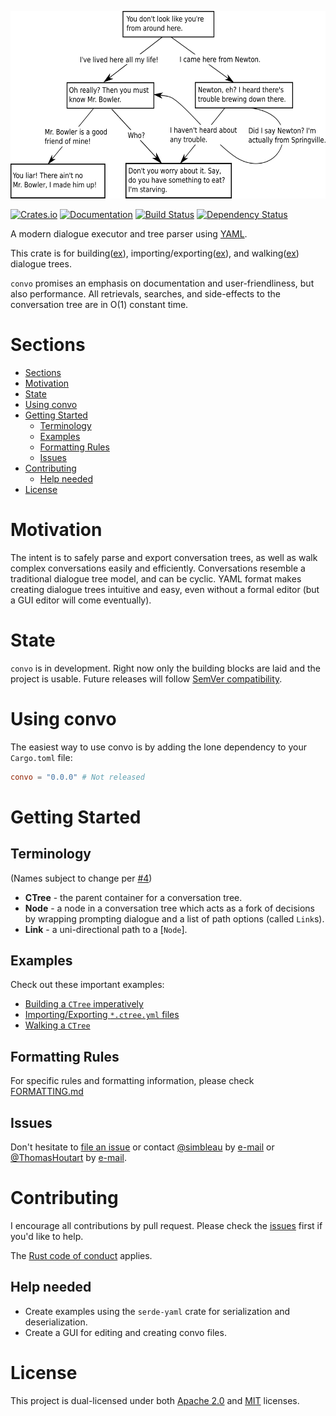 <p align="center">
    <img alt="Conversation Tree Example" height="300x" src="assets/Tree.svg">
</p>

[![Crates.io](https://img.shields.io/crates/v/convo)](https://crates.io/crates/convo)
[![Documentation](https://docs.rs/convo/badge.svg)](https://docs.rs/convo)
[![Build Status](https://travis-ci.org/simbleau/convo.svg?branch=main)](https://travis-ci.com/simbleau/convo)
[![Dependency Status](https://deps.rs/repo/github/simbleau/convo/status.svg)](https://deps.rs/repo/github/simbleau/convo)

A modern dialogue executor and tree parser using [YAML](https://yaml.org/). 

This crate is for building([ex](examples/building.rs)), importing/exporting([ex](examples/io.rs)), and walking([ex](examples/walking.rs)) dialogue trees.

`convo` promises an emphasis on documentation and user-friendliness, but also performance. All retrievals, searches, and side-effects to the conversation tree are in O(1) constant time.

# Sections

- [Sections](#sections)
- [Motivation](#motivation)
- [State](#state)
- [Using convo](#using-convo)
- [Getting Started](#getting-started)
  - [Terminology](#terminology)
  - [Examples](#examples)
  - [Formatting Rules](#formatting-rules)
  - [Issues](#issues)
- [Contributing](#contributing)
  - [Help needed](#help-needed)
- [License](#license)

# Motivation

The intent is to safely parse and export conversation trees, as well as walk complex conversations easily and efficiently. Conversations resemble a traditional dialogue tree model, and can be cyclic. YAML format makes creating dialogue trees intuitive and easy, even without a formal editor (but a GUI editor will come eventually).

# State

`convo` is in development. Right now only the building blocks are laid and the project is usable. Future releases will follow [SemVer compatibility](https://doc.rust-lang.org/cargo/reference/semver.html).

# Using convo

The easiest way to use convo is by adding the lone dependency to your `Cargo.toml` file:

```toml
convo = "0.0.0" # Not released
```

# Getting Started

## Terminology

(Names subject to change per [#4](https://github.com/simbleau/convo/issues/4))
  * **CTree** - the parent container for a conversation tree.
  * **Node** - a node in a conversation tree which acts as a fork of decisions by wrapping prompting dialogue and a list of path options (called `Link`s).
  * **Link** - a uni-directional path to a [`Node`].

## Examples

Check out these important examples:
  * [Building a `CTree` imperatively](examples/building.rs)
  * [Importing/Exporting `*.ctree.yml` files](examples/io.rs)
  * [Walking a `CTree`](examples/walking.rs)

## Formatting Rules

For specific rules and formatting information, please check [FORMATTING.md](FORMATTING.md)

## Issues

Don't hesitate to [file an issue](https://github.com/simbleau/convo/issues/new) or contact [@simbleau](https://github.com/simbleau) by [e-mail](mailto:spencer@imbleau.com) or [@ThomasHoutart](https://github.com/ThomasHoutart) by [e-mail](mailto:thomas.houtart98@gmail.com).

# Contributing

I encourage all contributions by pull request. Please check the [issues](https://github.com/simbleau/convo/issues) first if you'd like to help.

The [Rust code of conduct](https://www.rust-lang.org/policies/code-of-conduct) applies.

## Help needed

  * Create examples using the `serde-yaml` crate for serialization and deserialization.
  * Create a GUI for editing and creating convo files.

# License

This  project is dual-licensed under both [Apache 2.0](https://github.com/simbleau/convo/blob/main/LICENSE-APACHE) and [MIT](https://github.com/simbleau/convo/blob/main/LICENSE-MIT) licenses.
